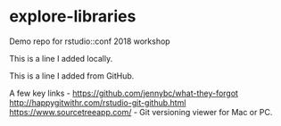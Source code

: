 # explore-libraries
Demo repo for rstudio::conf 2018 workshop

This is a line I added locally.

This is a line I added from GitHub.

A few key links - 
  https://github.com/jennybc/what-they-forgot
  http://happygitwithr.com/rstudio-git-github.html
  https://www.sourcetreeapp.com/ - Git versioning viewer for Mac or PC.
